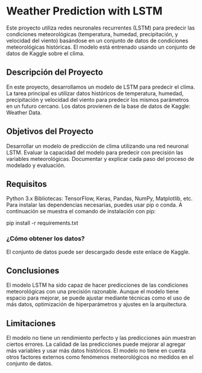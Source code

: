 # Weather Prediction with LSTM

Este proyecto utiliza redes neuronales recurrentes (LSTM) para predecir las condiciones meteorológicas (temperatura, humedad, precipitación, y velocidad del viento) basándose en un conjunto de datos de condiciones meteorológicas históricas. El modelo está entrenado usando un conjunto de datos de Kaggle sobre el clima.

## Descripción del Proyecto

En este proyecto, desarrollamos un modelo de LSTM para predecir el clima. La tarea principal es utilizar datos históricos de temperatura, humedad, precipitación y velocidad del viento para predecir los mismos parámetros en un futuro cercano. Los datos provienen de la base de datos de Kaggle: Weather Data.

## Objetivos del Proyecto
Desarrollar un modelo de predicción de clima utilizando una red neuronal LSTM.
Evaluar la capacidad del modelo para predecir con precisión las variables meteorológicas.
Documentar y explicar cada paso del proceso de modelado y evaluación.

## Requisitos

Python 3.x
Bibliotecas: TensorFlow, Keras, Pandas, NumPy, Matplotlib, etc.
Para instalar las dependencias necesarias, puedes usar pip o conda. A continuación se muestra el comando de instalación con pip:

pip install -r requirements.txt

### ¿Cómo obtener los datos?
El conjunto de datos puede ser descargado desde este enlace de Kaggle.

## Conclusiones

El modelo LSTM ha sido capaz de hacer predicciones de las condiciones meteorológicas con una precisión razonable.
Aunque el modelo tiene espacio para mejorar, se puede ajustar mediante técnicas como el uso de más datos, optimización de hiperparámetros y ajustes en la arquitectura.

## Limitaciones

El modelo no tiene un rendimiento perfecto y las predicciones aún muestran ciertos errores.
La calidad de las predicciones puede mejorar al agregar más variables y usar más datos históricos.
El modelo no tiene en cuenta otros factores externos como fenómenos meteorológicos no medidos en el conjunto de datos.
